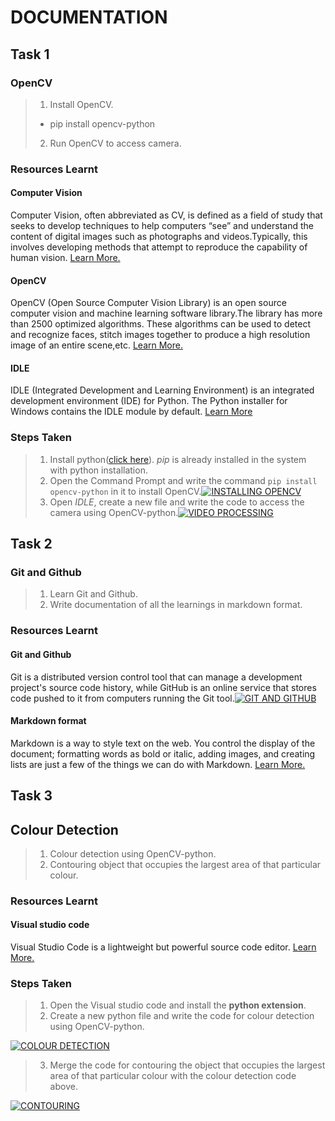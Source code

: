 # DOCUMENTATION
## Task 1
### OpenCV

> 1. Install OpenCV.
> - pip install opencv-python
> 2. Run OpenCV to access camera.

### Resources Learnt
#### Computer Vision

Computer Vision, often abbreviated as CV, is defined as a field of study that seeks to develop techniques to help computers “see” and understand the content of digital images such as photographs and videos.Typically, this involves developing methods that attempt to reproduce the capability of human vision. [Learn More.](https://machinelearningmastery.com/what-is-computer-vision/)

#### OpenCV

OpenCV (Open Source Computer Vision Library) is an open source computer vision and machine learning software library.The library has more than 2500 optimized algorithms. These algorithms can be used to detect and recognize faces, stitch images together to produce a high resolution image of an entire scene,etc. [Learn More.](https://opencv.org/about/)

#### IDLE

IDLE (Integrated Development and Learning Environment) is an integrated development environment (IDE) for Python. The Python installer for Windows contains the IDLE module by default. [Learn More](https://www.tutorialsteacher.com/python/python-idle)

### Steps Taken

> 1. Install python([click here](https://www.python.org/downloads/)). _pip_ is already installed in the system with python installation.
> 2. Open the Command Prompt and write the command `pip install opencv-python` in it to install OpenCV.[![INSTALLING OPENCV](http://img.youtube.com/vi/d3AT9EGp4iw/0.jpg)](http://www.youtube.com/watch?v=d3AT9EGp4iw)
> 3. Open _IDLE_, create a new file and write the code to access the camera using OpenCV-python.[![VIDEO PROCESSING](http://img.youtube.com/vi/Jvf5y21ZqtQ/0.jpg)](http://www.youtube.com/watch?v=Jvf5y21ZqtQ)


## Task 2
### Git and Github

> 1. Learn Git and Github.
> 2. Write documentation of all the learnings in markdown format.

### Resources Learnt 
#### Git and Github

Git is a distributed version control tool that can manage a development project's source code history, while GitHub is an online service that stores code pushed to it from computers running the Git tool.[![GIT AND GITHUB](http://img.youtube.com/vi/WbwIoQYP6no/0.jpg)](http://www.youtube.com/watch?v=WbwIoQYP6no)

#### Markdown format
 
 Markdown is a way to style text on the web. You control the display of the document; formatting words as bold or italic, adding images, and creating lists are just a few of the things we can do with Markdown. [Learn More.](https://github.com/adam-p/markdown-here/wiki/Markdown-Cheatsheet)


## Task 3
## Colour Detection

> 1. Colour detection using OpenCV-python.
> 2. Contouring object that occupies the largest area of that particular colour.

### Resources Learnt
#### Visual studio code

Visual Studio Code is a lightweight but powerful source code editor. [Learn More.](https://code.visualstudio.com/docs)

### Steps Taken

> 1. Open the Visual studio code and install the __python extension__.
> 2. Create a new python file and write the code for colour detection using OpenCV-python.

[![COLOUR DETECTION](http://img.youtube.com/vi/Q0IPYlIK-4A/0.jpg)](http://www.youtube.com/watch?v=Q0IPYlIK-4A)
> 3. Merge the code for contouring the object that occupies the largest area of that particular colour with the colour detection code above.

[![CONTOURING](http://img.youtube.com/vi/nty0zSKB4_k/0.jpg)](http://www.youtube.com/watch?v=nty0zSKB4_k)
